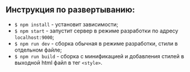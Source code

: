 ## Инструкция по развертыванию:
- `$ npm install` - установит зависимости;
- `$ npm start` - запустит сервер в режиме разработки по адресу `localhost:9000`;
- `$ npm run dev` - сборка обычная в режиме разработки, стили в отдельном файле;
- `$ npm run build` - сборка с минификацией и добавления стилей в выходной html файл в тег `<style>`.
